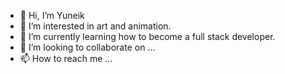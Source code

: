 - 👋 Hi, I’m Yuneik
- 👀 I’m interested in art and animation.
- 🌱 I’m currently learning how to become a full stack developer.
- 💞️ I’m looking to collaborate on ...
- 📫 How to reach me ...

<!---
Yuneik870/Yuneik870 is a ✨ special ✨ repository because its `README.md` (this file) appears on your GitHub profile.
You can click the Preview link to take a look at your changes.
--->
